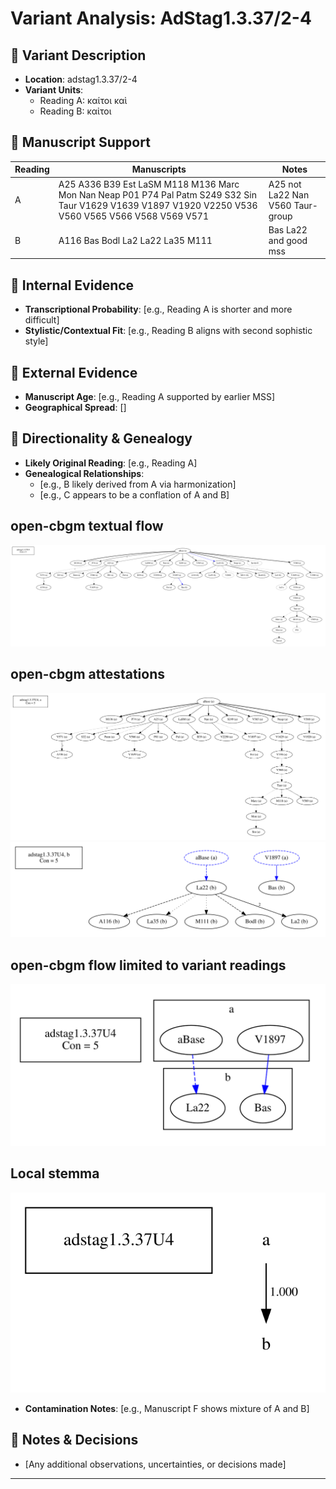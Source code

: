 # Variant Analysis: AdStag1.3.37/2-4

## 📌 Variant Description
- **Location**: adstag1.3.37/2-4
- **Variant Units**: 
  - Reading A: καίτοι καὶ
  - Reading B: καἰτοι

## 🧬 Manuscript Support
| Reading | Manuscripts | Notes |
|--------|-------------|-------|
| A      | A25 A336 B39 Est LaSM M118 M136 Marc Mon Nan Neap P01 P74 Pal Patm S249 S32 Sin Taur V1629 V1639 V1897 V1920 V2250 V536 V560 V565 V566 V568 V569 V571| A25 not La22 Nan V560 Taur-group |
| B      | A116 Bas Bodl La2 La22 La35 M111| Bas La22 and good mss|

## 🧠 Internal Evidence
- **Transcriptional Probability**: [e.g., Reading A is shorter and more difficult]
- **Stylistic/Contextual Fit**: [e.g., Reading B aligns with second sophistic style]

## 🧭 External Evidence
- **Manuscript Age**: [e.g., Reading A supported by earlier MSS]
- **Geographical Spread**: []

## 🔄 Directionality & Genealogy
- **Likely Original Reading**: [e.g., Reading A]
- **Genealogical Relationships**:
  - [e.g., B likely derived from A via harmonization]
  - [e.g., C appears to be a conflation of A and B]
## open-cbgm textual flow ##
![adstag1.3.37U4](flow/adstag1.3.37U4-textual-flow.svg "adstag1.3.37U4")
## open-cbgm attestations ##
![adstag1.3.37U4Ra](attestations/adstag1.3.37U4Ra-coherence-attestations.svg "adstag1.3.37U4Ra")
![adstag1.3.37U4Rb](attestations/adstag1.3.37U4Rb-coherence-attestations.svg "adstag1.3.37U4Rb")
## open-cbgm flow limited to variant readings ##
![adstag1.3.37U4](variants/adstag1.3.37U4-coherence-variants.svg "adstag1.3.37U4")
## Local stemma ##
![adstag1.3.37U4](local/adstag1.3.37U4-local-stemma.svg "adstag1.3.37U4")

- **Contamination Notes**: [e.g., Manuscript F shows mixture of A and B]

## 📝 Notes & Decisions
- [Any additional observations, uncertainties, or decisions made]

---